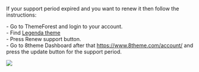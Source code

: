 If your support period expired and you want to renew it then follow the instructions:

\- Go to ThemeForest and login to your account. <br />
\- Find [Legenda theme](https://themeforest.net/item/legenda-responsive-multipurpose-wordpress-theme/5888906?s_rank=7) <br />
\- Press Renew support button.  <br />
\- Go to 8theme Dashboard after that <https://www.8theme.com/account/> and press the update button for the support period.

![](//olya.8theme.com/theme-docs/legenda-docs/docs/imgs/update-support-period.png)